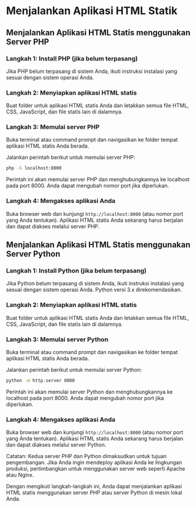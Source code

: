 # Menjalankan Aplikasi HTML Statik
## Menjalankan Aplikasi HTML Statis menggunakan Server PHP

### Langkah 1: Install PHP (jika belum terpasang)
Jika PHP belum terpasang di sistem Anda, ikuti instruksi instalasi yang sesuai dengan sistem operasi Anda.

### Langkah 2: Menyiapkan aplikasi HTML statis
Buat folder untuk aplikasi HTML statis Anda dan letakkan semua file HTML, CSS, JavaScript, dan file statis lain di dalamnya.

### Langkah 3: Memulai server PHP
Buka terminal atau command prompt dan navigasikan ke folder tempat aplikasi HTML statis Anda berada.

Jalankan perintah berikut untuk memulai server PHP:

```bash
php -S localhost:8000
```
Perintah ini akan memulai server PHP dan menghubungkannya ke localhost pada port 8000. Anda dapat mengubah nomor port jika diperlukan.

### Langkah 4: Mengakses aplikasi Anda
Buka browser web dan kunjungi `http://localhost:8000` (atau nomor port yang Anda tentukan). Aplikasi HTML statis Anda sekarang harus berjalan dan dapat diakses melalui server PHP.

## Menjalankan Aplikasi HTML Statis menggunakan Server Python
### Langkah 1: Install Python (jika belum terpasang)
Jika Python belum terpasang di sistem Anda, ikuti instruksi instalasi yang sesuai dengan sistem operasi Anda. Python versi 3.x direkomendasikan.

### Langkah 2: Menyiapkan aplikasi HTML statis
Buat folder untuk aplikasi HTML statis Anda dan letakkan semua file HTML, CSS, JavaScript, dan file statis lain di dalamnya.

### Langkah 3: Memulai server Python
Buka terminal atau command prompt dan navigasikan ke folder tempat aplikasi HTML statis Anda berada.

Jalankan perintah berikut untuk memulai server Python:

```bash
python -m http.server 8000
```
Perintah ini akan memulai server Python dan menghubungkannya ke localhost pada port 8000. Anda dapat mengubah nomor port jika diperlukan.

### Langkah 4: Mengakses aplikasi Anda
Buka browser web dan kunjungi `http://localhost:8000` (atau nomor port yang Anda tentukan). Aplikasi HTML statis Anda sekarang harus berjalan dan dapat diakses melalui server Python.

Catatan: Kedua server PHP dan Python dimaksudkan untuk tujuan pengembangan. Jika Anda ingin mendeploy aplikasi Anda ke lingkungan produksi, pertimbangkan untuk menggunakan server web seperti Apache atau Nginx.

Dengan mengikuti langkah-langkah ini, Anda dapat menjalankan aplikasi HTML statis menggunakan server PHP atau server Python di mesin lokal Anda.
